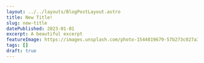 ```yaml
---
layout: ../../layouts/BlogPostLayout.astro
title: New Title!
slug: new-title
datePublished: 2023-01-01
excerpt: A beautiful excerpt
featureImage: https://images.unsplash.com/photo-1544819679-57b273c027a3?ixlib=rb-1.2.1&q=80&fm=jpg&crop=entropy&cs=tinysrgb&w=2000&fit=max&ixid=eyJhcHBfaWQiOjExNzczfQ
tags: []
draft: true
---
```

